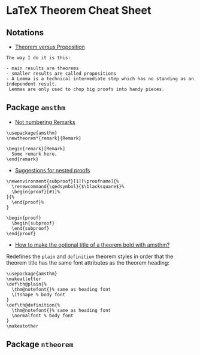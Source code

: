 # LaTeX Theorem Cheat Sheet

## Notations

- [Theorem versus Proposition](https://mathoverflow.net/q/18352/28199)

```
The way I do it is this: 

- main results are theorems
- smaller results are called propositions
- A Lemma is a technical intermediate step which has no standing as an independent result.
 Lemmas are only used to chop big proofs into handy pieces.
```

## Package `amsthm`

- [Not numbering Remarks](https://tex.stackexchange.com/a/52452/23098)

```
\usepackage{amsthm}
\newtheorem*{remark}{Remark}

\begin{remark}[Remark]
  Some remark here.
\end{remark}
```

- [Suggestions for nested proofs](https://tex.stackexchange.com/a/223977/23098)

```
\newenvironment{subproof}[1][\proofname]{%
  \renewcommand{\qedsymbol}{$\blacksquare$}%
  \begin{proof}[#1]%
}{%
  \end{proof}%
}

\begin{proof}
  \begin{subproof}
  \end{subproof}
\end{proof}
```

- [How to make the optional title of a theorem bold with amsthm?](https://tex.stackexchange.com/a/43971/23098)

Redefines the `plain` and `definition` theorem styles in order that the theorem title has the same font attributes as the theorem heading:

```
\usepackage{amsthm}
\makeatletter
\def\th@plain{%
  \thm@notefont{}% same as heading font
  \itshape % body font
}
\def\th@definition{%
  \thm@notefont{}% same as heading font
  \normalfont % body font
}
\makeatother
```

## Package `ntheorem`
